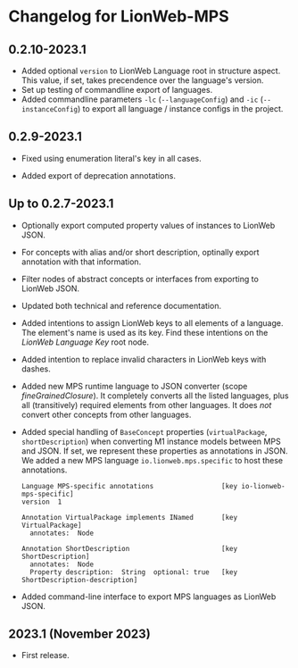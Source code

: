 # Changelog for LionWeb-MPS

## 0.2.10-2023.1

* Added optional `version` to LionWeb Language root in structure aspect.
  This value, if set, takes precendence over the language's version.
* Set up testing of commandline export of languages.
* Added commandline parameters `-lc` (`--languageConfig`) and `-ic` (`--instanceConfig`) to export all language / instance configs in the project.

## 0.2.9-2023.1

* Fixed using enumeration literal's key in all cases.

* Added export of deprecation annotations.

## Up to 0.2.7-2023.1

* Optionally export computed property values of instances to LionWeb JSON.

* For concepts with alias and/or short description, optinally export annotation with that information.  

* Filter nodes of abstract concepts or interfaces from exporting to LionWeb JSON. 

* Updated both technical and reference documentation.

* Added intentions to assign LionWeb keys to all elements of a language.
  The element's name is used as its key.
  Find these intentions on the _LionWeb Language Key_ root node.

* Added intention to replace invalid characters in LionWeb keys with dashes.

* Added new MPS runtime language to JSON converter (scope _fineGrainedClosure_).
  It completely converts all the listed languages, plus all (transitively) required elements from other languages.
  It does _not_ convert other concepts from other languages.

* Added special handling of `BaseConcept` properties (`virtualPackage`, `shortDescription`) when converting M1 instance models between MPS and JSON.
  If set, we represent these properties as annotations in JSON.
  We added a new MPS language `io.lionweb.mps.specific` to host these annotations.
  ```
  Language MPS-specific annotations                 [key io-lionweb-mps-specific]
  version  1

  Annotation VirtualPackage implements INamed       [key VirtualPackage]
    annotates:  Node

  Annotation ShortDescription                       [key ShortDescription]
    annotates:  Node
    Property description:  String  optional: true   [key ShortDescription-description]
  ```
* Added command-line interface to export MPS languages as LionWeb JSON.  

## 2023.1 (November 2023)

* First release.